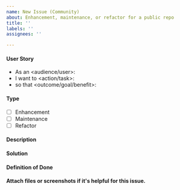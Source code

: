 ```yaml
---
name: New Issue (Community)
about: Enhancement, maintenance, or refactor for a public repo
title: ''
labels: ''
assignees: ''

---
```


<!--
Hello!

Please use the template below for enhancement, maintenance, or
refactor found within a MARKET Protocol project. If it is general
support you need, reach out to us at https://marketprotocol.io/discord

Provide a general summary of the issue in the title above and use relevant
fields below to define the problem.

Please make sure to comment on the issue here immediately after starting
work so we know your plans for implementation and a timeline.

Please also note that in order for work to be accepted, all code must be
accompanied by test cases as well.

BEFORE you start work:

Please read our contribution guidelines
https://docs.marketprotocol.io/#contributing and if there is
a bounty involved please also see
https://docs.marketprotocol.io/#gitcoin-and-bounties.

If you have ongoing work from other bounties with us where funding
has not been released, please do not pick up a new issue. We would like
to involve as many contributors as possible as well as parallelize the
workflow.
-->

#### User Story
<!--
- Audience or user can include a person or system, i.e. dev, user, api.
- An action or task this issue will accomplish.
- What is the desired outcome or goal?
-->
- As an <audience/user>:
- I want to <action/task>:
- so that <outcome/goal/benefit>:

#### Type
<!--
- Select a type of issue
-->
- [ ] Enhancement
- [ ] Maintenance
- [ ] Refactor

#### Description
<!--
- Describe the problem and why this task is needed.
-->

#### Solution
<!--
- If known, provide a summary of the solution and a task list of what
needs to be added, changed, or fixed.
-->

#### Definition of Done
<!--
- How do you know when this issue is completed?
- List acceptance criteria, bullet points are always preferred.
-->

#### Attach files or screenshots if it's helpful for this issue.
